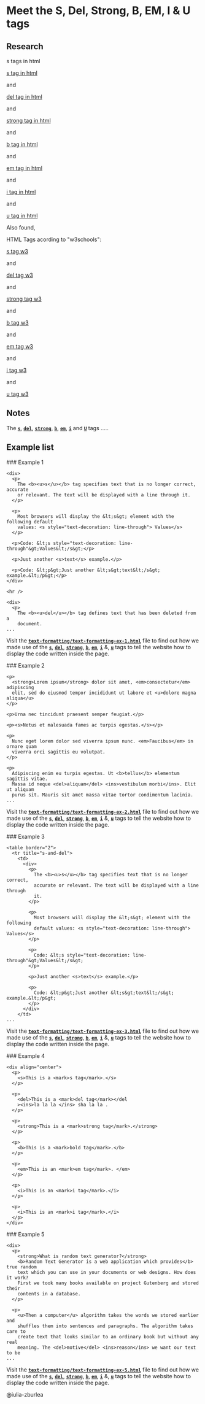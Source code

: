 # Meet the S, Del, Strong, B, EM, I & U tags

## Research

s tags in html

[s tag in html](https://www.google.com/search?q=s+tag+html)

and

[del tag in html](https://www.google.com/search?q=del+tag+html)

and

[strong tag in html](https://www.google.com/search?q=strong+tag+html)

and

[b tag in html](https://www.google.com/search?q=b+tag+html)

and

[em tag in html](https://www.google.com/search?q=em+tag+html)

and

[i tag in html](https://www.google.com/search?q=i+tag+html)

and

[u tag in html](https://www.google.com/search?q=u+tag+html)

Also found,

HTML Tags acording to "w3schools":

[s tag w3](https://www.w3schools.com/tags/tag_s.asp)

and

[del tag w3](https://www.w3schools.com/tags/tag_del.asp)

and

[strong tag w3](https://www.w3schools.com/tags/tag_strong.asp)

and

[b tag w3](https://www.w3schools.com/tags/tag_b.asp)

and

[em tag w3](https://www.w3schools.com/tags/tag_em.asp)

and

[i tag w3](https://www.w3schools.com/tags/tag_i.asp)

and

[u tag w3](https://www.w3schools.com/tags/tag_u.asp)

## Notes

The <ins>**`s`**</ins>, <ins>**`del`**</ins>, <ins>**`strong`**</ins>, <ins>**`b`**</ins>, <ins>**`em`**</ins>, <ins>**`i`**</ins> and <ins>**`U`**</ins> tags .....

## Example list

### Example 1

```html:
<div>
  <p>
    The <b><u>s</u></b> tag specifies text that is no longer correct, accurate
    or relevant. The text will be displayed with a line through it.
  </p>

  <p>
    Most browsers will display the &lt;s&gt; element with the following default
    values: <s style="text-decoration: line-through"> Values</s>
  </p>

  <p>Code: &lt;s style="text-decoration: line-through"&gt;Values&lt;/s&gt;</p>

  <p>Just another <s>text</s> example.</p>

  <p>Code: &lt;p&gt;Just another &lt;s&gt;text&lt;/s&gt; example.&lt;/p&gt;</p>
</div>

<hr />

<div>
  <p>
    The <b><u>del</u></b> tag defines text that has been deleted from a
    document.
...
```

Visit the <ins>**`text-formatting/text-formatting-ex-1.html`**</ins> file to find out how we made use of the <ins>**`s`**</ins>, <ins>**`del`**</ins>, <ins>**`strong`**</ins>, <ins>**`b`**</ins>, <ins>**`em`**</ins>, <ins>**`i`**</ins> &, <ins>**`u`**</ins> tags to tell the website how to display the code written inside the page.

### Example 2

```html:
<p>
  <strong>Lorem ipsum</strong> dolor sit amet, <em>consectetur</em> adipiscing
  elit, sed do eiusmod tempor incididunt ut labore et <u>dolore magna aliqua</u>
</p>

<p>Urna nec tincidunt praesent semper feugiat.</p>

<p><s>Netus et malesuada fames ac turpis egestas.</s></p>

<p>
  Nunc eget lorem dolor sed viverra ipsum nunc. <em>Faucibus</em> in ornare quam
  viverra orci sagittis eu volutpat.
</p>

<p>
  Adipiscing enim eu turpis egestas. Ut <b>tellus</b> elementum sagittis vitae.
  Massa id neque <del>aliquam</del> <ins>vestibulum morbi</ins>. Elit ut aliquam
  purus sit. Mauris sit amet massa vitae tortor condimentum lacinia.
...
```

Visit the <ins>**`text-formatting/text-formatting-ex-2.html`**</ins> file to find out how we made use of the <ins>**`s`**</ins>, <ins>**`del`**</ins>, <ins>**`strong`**</ins>, <ins>**`b`**</ins>, <ins>**`em`**</ins>, <ins>**`i`**</ins> &, <ins>**`u`**</ins> tags to tell the website how to display the code written inside the page.

### Example 3

```html:
<table border="2">
  <tr title="s-and-del">
    <td>
      <div>
        <p>
          The <b><u>s</u></b> tag specifies text that is no longer correct,
          accurate or relevant. The text will be displayed with a line through
          it.
        </p>

        <p>
          Most browsers will display the &lt;s&gt; element with the following
          default values: <s style="text-decoration: line-through"> Values</s>
        </p>

        <p>
          Code: &lt;s style="text-decoration: line-through"&gt;Values&lt;/s&gt;
        </p>

        <p>Just another <s>text</s> example.</p>

        <p>
          Code: &lt;p&gt;Just another &lt;s&gt;text&lt;/s&gt; example.&lt;/p&gt;
        </p>
      </div>
    </td>
...
```

Visit the <ins>**`text-formatting/text-formatting-ex-3.html`**</ins> file to find out how we made use of the <ins>**`s`**</ins>, <ins>**`del`**</ins>, <ins>**`strong`**</ins>, <ins>**`b`**</ins>, <ins>**`em`**</ins>, <ins>**`i`**</ins> &, <ins>**`u`**</ins> tags to tell the website how to display the code written inside the page.

### Example 4

```html:
<div align="center">
  <p>
    <s>This is a <mark>s tag</mark>.</s>
  </p>

  <p>
    <del>This is a <mark>del tag</mark></del
    ><ins>la la la </ins> sha la la .
  </p>

  <p>
    <strong>This is a <mark>strong tag</mark>.</strong>
  </p>

  <p>
    <b>This is a <mark>bold tag</mark>.</b>
  </p>

  <p>
    <em>This is an <mark>em tag</mark>. </em>
  </p>

  <p>
    <i>This is an <mark>i tag</mark>.</i>
  </p>

  <p>
    <i>This is an <mark>i tag</mark>.</i>
  </p>
</div>

```

### Example 5

```html:
<div>
  <p>
    <strong>What is random text generator?</strong>
    <b>Random Text Generator is a web application which provides</b> true random
    text which you can use in your documents or web designs. How does it work?
    First we took many books available on project Gutenberg and stored their
    contents in a database.
  </p>

  <p>
    <u>Then a computer</u> algorithm takes the words we stored earlier and
    shuffles them into sentences and paragraphs. The algorithm takes care to
    create text that looks similar to an ordinary book but without any real
    meaning. The <del>motive</del> <ins>reason</ins> we want our text to be
...
```

Visit the <ins>**`text-formatting/text-formatting-ex-5.html`**</ins> file to find out how we made use of the <ins>**`s`**</ins>, <ins>**`del`**</ins>, <ins>**`strong`**</ins>, <ins>**`b`**</ins>, <ins>**`em`**</ins>, <ins>**`i`**</ins> &, <ins>**`u`**</ins> tags to tell the website how to display the code written inside the page.

@iulia-zburlea
